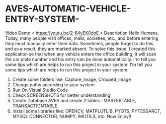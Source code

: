 # AVES-AUTOMATIC-VEHICLE-ENTRY-SYSTEM-
Video Demo < https://youtu.be/2-64yEK0doE >
 Description 
 Hello Humans,
Today, many people visit offices, malls, societies, etc., and before entering they must manually enter their data. Sometimes, people forget to do this, and as a result, they are marked absent. To solve this issue, I created this application so that when any vehicle enters the office building, it will scan the car plate number and his entry can be done automatically. I'm tell you some tips which are helps to run this project in your system:
I'm tell you some tips which are helps to run this project in your system:
1. Create some folders like: Capture_image, Cropped_image 
2. Change paths according to your system
3. Run On Visual Studio Code
4. Check SCREENSHOTS for better understanding
5. Create Database AVES and create 2 tables : MASTERTABLE, TRANSACTIONTABLE
6. Install some libraries like: OPENCV, MATPLOTLIB, PYQT5, PYTESSARCT, MYSQL CONNECTOR, NUMPY, IMUTILS, etc.
Now Enjoy!!
